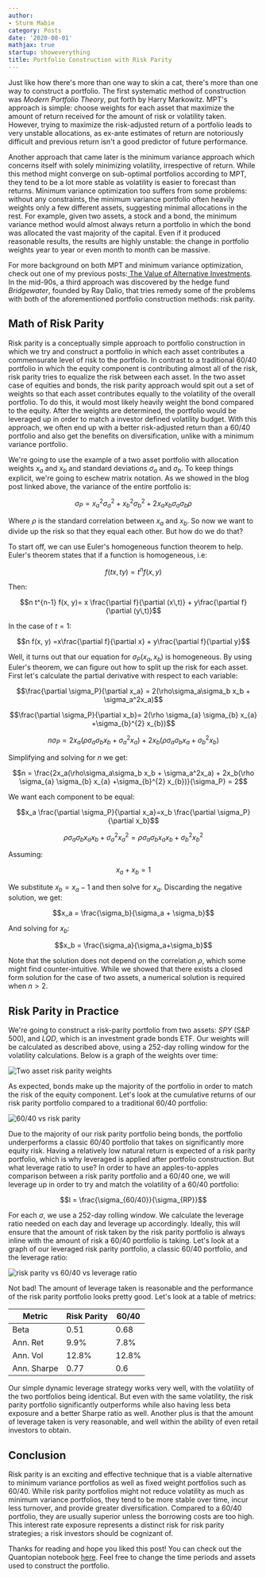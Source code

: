 ```yaml
---
author:
- Sturm Mabie
category: Posts
date: '2020-08-01'
mathjax: true
startup: showeverything
title: Portfolio Construction with Risk Parity
---
```


Just like how there\'s more than one way to skin a cat, there\'s more
than one way to construct a portfolio. The first systematic method of
construction was *Modern Portfolio Theory*, put forth by Harry
Markowitz. MPT\'s approach is simple: choose weights for each asset that
maximize the amount of return received for the amount of risk or
volatility taken. However, trying to maximize the risk-adjusted return
of a portfolio leads to very unstable allocations, as ex-ante estimates
of return are notoriously difficult and previous return isn\'t a good
predictor of future performance.

Another approach that came later is the minimum variance approach which
concerns itself with solely minimizing volatility, irrespective of
return. While this method might converge on sub-optimal portfolios
according to MPT, they tend to be a lot more stable as volatility is
easier to forecast than returns. Minimum variance optimization too
suffers from some problems: without any constraints, the minimum
variance portfolio often heavily weights only a few different assets,
suggesting minimal allocations in the rest. For example, given two
assets, a stock and a bond, the minimum variance method would almost
always return a portfolio in which the bond was allocated the vast
majority of the capital. Even if it produced reasonable results, the
results are highly unstable: the change in portfolio weights year to
year or even month to month can be massive.

For more background on both MPT and minimum variance optimization, check
out one of my previous posts:[ The Value of Alternative
Investments](https://cryptm.org/posts/2020/07/09/alt.html). In the
mid-90s, a third approach was discovered by the hedge fund
*Bridgewater*, founded by Ray Dalio, that tries remedy some of the
problems with both of the aforementioned portfolio construction methods:
risk parity.

Math of Risk Parity
-------------------

Risk parity is a conceptually simple approach to portfolio construction
in which we try and construct a portfolio in which each asset
contributes a commensurate level of risk to the portfolio. In contrast
to a traditional 60/40 portfolio in which the equity component is
contributing almost all of the risk, risk parity tries to equalize the
risk between each asset. In the two asset case of equities and bonds,
the risk parity approach would spit out a set of weights so that each
asset contributes equally to the volatility of the overall portfolio. To
do this, it would most likely heavily weight the bond compared to the
equity. After the weights are determined, the portfolio would be
leveraged up in order to match a investor defined volatility budget.
With this approach, we often end up with a better risk-adjusted return
than a 60/40 portfolio and also get the benefits on diversification,
unlike with a minimum variance portfolio.

We\'re going to use the example of a two asset portfolio with allocation
weights $x_a$ and $x_b$ and standard deviations $\sigma_a$ and
$\sigma_b$. To keep things explicit, we\'re going to eschew matrix
notation. As we showed in the blog post linked above, the variance of
the entire portfolio is:

$$\sigma_P = x_a^2\sigma_a^2 + x_b^2\sigma_b^2 + 2 x_a x_b \sigma_a \sigma_b \rho$$

Where $\rho$ is the standard correlation between $x_a$ and $x_b$. So now
we want to divide up the risk so that they equal each other. But how do
we do that?

To start off, we can use Euler\'s homogeneous function theorem to help.
Euler\'s theorem states that if a function is homogeneous, i.e:

$$ f(tx, ty) = t^n f(x, y)$$

Then:

$$n t^{n-1} f(x, y)= x \frac{\partial f}{\partial (x\,t)} + y\frac{\partial f}{\partial (y\,t)}$$

In the case of $t=1$:

$$n f(x, y) =x\frac{\partial f}{\partial x} + y\frac{\partial f}{\partial y}$$

Well, it turns out that our equation for $\sigma_P(x_a, x_b)$ is
homogeneous. By using Euler\'s theorem, we can figure out how to split
up the risk for each asset. First let\'s calculate the partial
derivative with respect to each variable:

$$\frac{\partial \sigma_P}{\partial x_a} = 2(\rho\sigma_a\sigma_b x_b + \sigma_a^2x_a)$$

$$\frac{\partial \sigma_P}{\partial x_b}= 2(\rho \sigma_{a} \sigma_{b} x_{a} +\sigma_{b}^{2} x_{b})$$

$$n \sigma_P = 2x_a(\rho\sigma_a\sigma_b x_b + \sigma_a^2x_a) + 2x_b(\rho \sigma_{a} \sigma_{b} x_{a} +\sigma_{b}^{2} x_{b})$$

Simplifying and solving for $n$ we get:

$$n = \frac{2x_a(\rho\sigma_a\sigma_b x_b + \sigma_a^2x_a) + 2x_b(\rho \sigma_{a} \sigma_{b} x_{a} +\sigma_{b}^{2} x_{b})}{\sigma_P} = 2$$

We want each component to be equal:

$$x_a \frac{\partial \sigma_P}{\partial x_a}=x_b \frac{\partial \sigma_P}{\partial x_b}$$

$$\rho\sigma_{a}\sigma_{b}x_{a}x_{b}+\sigma_{a}^{2}x_{a}^{2} =\rho \sigma_{a} \sigma_{b} x_{a} x_{b} + \sigma_{b}^{2} x_{b}^{2}$$

Assuming:

$$x_a + x_b = 1$$

We substitute $x_b = x_a - 1$ and then solve for $x_a$. Discarding the
negative solution, we get:

$$x_a = \frac{\sigma_b}{\sigma_a + \sigma_b}$$

And solving for $x_b$:

$$x_b = \frac{\sigma_a}{\sigma_a+\sigma_b}$$

Note that the solution does not depend on the correlation $\rho$, which
some might find counter-intuitive. While we showed that there exists a
closed form solution for the case of two assets, a numerical solution is
required when $n>2$.

Risk Parity in Practice
-----------------------

We\'re going to construct a risk-parity portfolio from two assets: *SPY*
(S&P 500), and *LQD*, which is an investment grade bonds ETF. Our
weights will be calculated as described above, using a 252-day rolling
window for the volatility calculations. Below is a graph of the weights
over time:

![Two asset risk parity weights](/assets/rpw.png)

As expected, bonds make up the majority of the portfolio in order to
match the risk of the equity component. Let\'s look at the cumulative
returns of our risk parity portfolio compared to a traditional 60/40
portfolio:

![60/40 vs risk parity](/assets/rp64.png)

Due to the majority of our risk parity portfolio being bonds, the
portfolio underperforms a classic 60/40 portfolio that takes on
significantly more equity risk. Having a relatively low natural return
is expected of a risk parity portfolio, which is why leveraged is
applied after portfolio construction. But what leverage ratio to use? In
order to have an apples-to-apples comparison between a risk parity
portfolio and a 60/40 one, we will leverage up in order to try and match
the volatility of a 60/40 portfolio:

$$l = \frac{\sigma_{60/40}}{\sigma_{RP}}$$

For each $\sigma$, we use a 252-day rolling window. We calculate the
leverage ratio needed on each day and leverage up accordingly. Ideally,
this will ensure that the amount of risk taken by the risk parity
portfolio is always inline with the amount of risk a 60/40 portfolio is
taking. Let\'s look at a graph of our leveraged risk parity portfolio, a
classic 60/40 portfolio, and the leverage ratio:

![risk parity vs 60/40 vs leverage ratio](/assets/rpr.png)

Not bad! The amount of leverage taken is reasonable and the performance
of the risk parity portfolio looks pretty good. Let\'s look at a table
of metrics:

| Metric      | Risk Parity | 60/40 |
|-------------|-------------|-------|
| Beta        | 0.51        | 0.68  |
| Ann. Ret    | 9.9%        | 7.8%  |
| Ann. Vol    | 12.8%       | 12.8% |
| Ann. Sharpe | 0.77        | 0.6   |

Our simple dynamic leverage strategy works very well, with the
volatility of the two portfolios being identical. But even with the same
volatility, the risk parity portfolio significantly outperforms while
also having less beta exposure and a better Sharpe ratio as well.
Another plus is that the amount of leverage taken is very reasonable,
and well within the ability of even retail investors to obtain.

Conclusion
----------

Risk parity is an exciting and effective technique that is a viable
alternative to minimum variance portfolios as well as fixed weight
portfolios such as 60/40. While risk parity portfolios might not reduce
volatility as much as minimum variance portfolios, they tend to be more
stable over time, incur less turnover, and provide greater
diversification. Compared to a 60/40 portfolio, they are usually
superior unless the borrowing costs are too high. This interest rate
exposure represents a distinct risk for risk parity strategies; a risk
investors should be cognizant of.

Thanks for reading and hope you liked this post! You can check out the
Quantopian notebook
[here](https://www.quantopian.com/posts/risk-parity). Feel free to
change the time periods and assets used to construct the portfolio.
